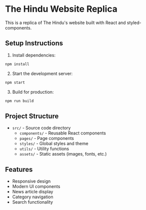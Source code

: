 # The Hindu Website Replica

This is a replica of The Hindu's website built with React and styled-components.

## Setup Instructions

1. Install dependencies:
```bash
npm install
```

2. Start the development server:
```bash
npm start
```

3. Build for production:
```bash
npm run build
```

## Project Structure

- `src/` - Source code directory
  - `components/` - Reusable React components
  - `pages/` - Page components
  - `styles/` - Global styles and theme
  - `utils/` - Utility functions
  - `assets/` - Static assets (images, fonts, etc.)

## Features

- Responsive design
- Modern UI components
- News article display
- Category navigation
- Search functionality 